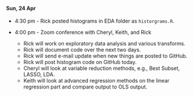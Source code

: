 #### Sun, 24 Apr 
* 4:30 pm - Rick posted histograms in EDA folder as `historgrams.R`.

* 4:00 pm - Zoom conference with Cheryl, Keith, and Rick
  * Rick will work on exploratory data analysis and various transforms.
  * Rick will document code over the next two days.
  * Rick will send e-mail update when new things are posted to GitHub.
  * Rick will post histogram code on GitHub today.
  * Cheryl will look at variable reduction methods, e.g., Best Subset, LASSO, LDA.
  * Keith will look at advanced regression methods on the linear regression part and compare output to OLS output.
